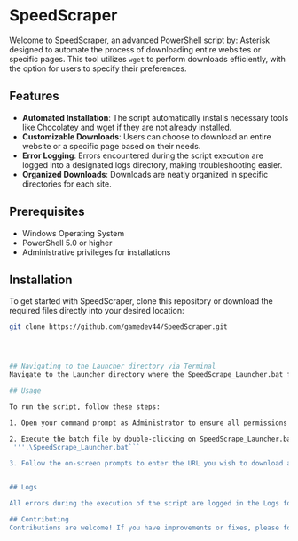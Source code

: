 # SpeedScraper

Welcome to SpeedScraper, an advanced PowerShell script by: Asterisk designed to automate the process of downloading entire websites or specific pages. This tool utilizes `wget` to perform downloads efficiently, with the option for users to specify their preferences.

## Features

- **Automated Installation**: The script automatically installs necessary tools like Chocolatey and wget if they are not already installed.
- **Customizable Downloads**: Users can choose to download an entire website or a specific page based on their needs.
- **Error Logging**: Errors encountered during the script execution are logged into a designated logs directory, making troubleshooting easier.
- **Organized Downloads**: Downloads are neatly organized in specific directories for each site.

## Prerequisites

- Windows Operating System
- PowerShell 5.0 or higher
- Administrative privileges for installations

## Installation

To get started with SpeedScraper, clone this repository or download the required files directly into your desired location:

```bash
git clone https://github.com/gamedev44/SpeedScraper.git




## Navigating to the Launcher directory via Terminal
Navigate to the Launcher directory where the SpeedScrape_Launcher.bat file is located:

## Usage

To run the script, follow these steps:

1. Open your command prompt as Administrator to ensure all permissions are correctly set for installations.

2. Execute the batch file by double-clicking on SpeedScrape_Launcher.bat or running it from the command line:
 '''.\SpeedScrape_Launcher.bat```
 
3. Follow the on-screen prompts to enter the URL you wish to download and specify whether you want to download the full site or just a specific page.


## Logs 

All errors during the execution of the script are logged in the Logs folder. This includes errors related to PowerShell, wget installation, and URL downloading errors. Check the logs for detailed error messages if you encounter issues during the use of SpeedScraper.

## Contributing
Contributions are welcome! If you have improvements or fixes, please fork the repository and submit a pull request.
